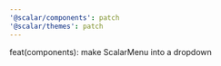 ```yaml
---
'@scalar/components': patch
'@scalar/themes': patch
---
```


feat(components): make ScalarMenu into a dropdown
